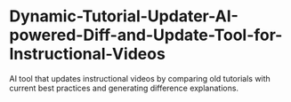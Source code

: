 # Dynamic-Tutorial-Updater-AI-powered-Diff-and-Update-Tool-for-Instructional-Videos
AI tool that updates instructional videos by comparing old tutorials with current best practices and generating difference explanations.
